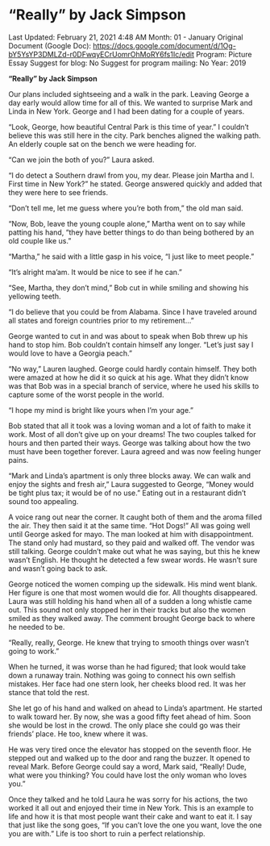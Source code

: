 # “Really” by Jack Simpson

Last Updated: February 21, 2021 4:48 AM
Month: 01 - January
Original Document (Google Doc): https://docs.google.com/document/d/1Og-bY5YsYP3DMLZd-r0DFwqyECrUomrOhMoRY6fs1Ic/edit
Program: Picture Essay
Suggest for blog: No
Suggest for program mailing: No
Year: 2019

**“Really” by Jack Simpson**

Our plans included sightseeing and a walk in the park. Leaving George a day early would allow time for all of this. We wanted to surprise Mark and Linda in New York. George and I had been dating for a couple of years.

“Look, George, how beautiful Central Park is this time of year.” I couldn’t believe this was still here in the city. Park benches aligned the walking path. An elderly couple sat on the bench we were heading for. 

“Can we join the both of you?” Laura asked.

“I do detect a Southern drawl from you, my dear. Please join Martha and I. First time in New York?” he stated. George answered quickly and added that they were here to see friends.

“Don’t tell me, let me guess where you’re both from,” the old man said.

“Now, Bob, leave the young couple alone,” Martha went on to say while patting his hand, “they have better things to do than being bothered by an old couple like us.”

“Martha,” he said with a little gasp in his voice, “I just like to meet people.”

“It’s alright ma’am. It would be nice to see if he can.”

“See, Martha, they don’t mind,” Bob cut in while smiling and showing his yellowing teeth.

“I do believe that you could be from Alabama. Since I have traveled around all states and foreign countries prior to my retirement…”

George wanted to cut in and was about to speak when Bob threw up his hand to stop him. Bob couldn’t contain himself any longer. “Let’s just say I would love to have a Georgia peach.”

“No way,” Lauren laughed. George could hardly contain himself. They both were amazed at how he did it so quick at his age. What they didn’t know was that Bob was in a special branch of service, where he used his skills to capture some of the worst people in the world.

“I hope my mind is bright like yours when I’m your age.”

Bob stated that all it took was a loving woman and a lot of faith to make it work. Most of all don’t give up on your dreams! The two couples talked for hours and then parted their ways. George was talking about how the two must have been together forever. Laura agreed and was now feeling hunger pains.

“Mark and Linda’s apartment is only three blocks away. We can walk and enjoy the sights and fresh air,” Laura suggested to George, “Money would be tight plus tax; it would be of no use.” Eating out in a restaurant didn’t sound too appealing.

A voice rang out near the corner. It caught both of them and the aroma filled the air. They then said it at the same time. “Hot Dogs!” All was going well until George asked for mayo. The man looked at him with disappointment. The stand only had mustard, so they paid and walked off. The vendor was still talking. George couldn’t make out what he was saying, but this he knew wasn’t English. He thought he detected a few swear words. He wasn’t sure and wasn’t going back to ask.

George noticed the women comping up the sidewalk. His mind went blank. Her figure is one that most women would die for. All thoughts disappeared. Laura was still holding his hand when all of a sudden a long whistle came out. This sound not only stopped her in their tracks but also the women smiled as they walked away. The comment brought George back to where he needed to be.

“Really, really, George. He knew that trying to smooth things over wasn’t going to work.”

When he turned, it was worse than he had figured; that look would take down a runaway train. Nothing was going to connect his own selfish mistakes. Her face had one stern look, her cheeks blood red. It was her stance that told the rest.

She let go of his hand and walked on ahead to Linda’s apartment. He started to walk toward her. By now, she was a good fifty feet ahead of him. Soon she would be lost in the crowd. The only place she could go was their friends’ place. He too, knew where it was.

He was very tired once the elevator has stopped on the seventh floor. He stepped out and walked up to the door and rang the buzzer. It opened to reveal Mark. Before George could say a word, Mark said, “Really! Dude, what were you thinking? You could have lost the only woman who loves you.”

Once they talked and he told Laura he was sorry for his actions, the two worked it all out and enjoyed their time in New York. This is an example to life and how it is that most people want their cake and want to eat it. I say that just like the song goes, “If you can’t love the one you want, love the one you are with.” Life is too short to ruin a perfect relationship.